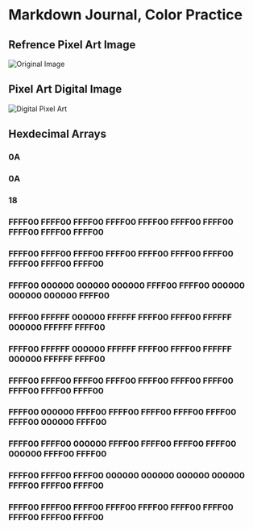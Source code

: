 # Markdown Journal, Color Practice
## Refrence Pixel Art Image
![Original Image](../images/IMG_6956.heic)

## Pixel Art Digital Image
![Digital Pixel Art](../images/Screenshot%202025-10-29%20at%202.54.20 PM.png)
## Hexdecimal Arrays
### 0A
### 0A
### 18
### FFFF00 FFFF00 FFFF00 FFFF00 FFFF00 FFFF00 FFFF00 FFFF00 FFFF00 FFFF00 
### FFFF00 FFFF00 FFFF00 FFFF00 FFFF00 FFFF00 FFFF00 FFFF00 FFFF00 FFFF00 
### FFFF00 000000 000000 000000 FFFF00 FFFF00 000000 000000 000000 FFFF00 
### FFFF00 FFFFFF 000000 FFFFFF FFFF00 FFFF00 FFFFFF 000000 FFFFFF FFFF00
### FFFF00 FFFFFF 000000 FFFFFF FFFF00 FFFF00 FFFFFF 000000 FFFFFF FFFF00
### FFFF00 FFFF00 FFFF00 FFFF00 FFFF00 FFFF00 FFFF00 FFFF00 FFFF00 FFFF00
###  FFFF00 000000 FFFF00 FFFF00 FFFF00 FFFF00 FFFF00 FFFF00 000000 FFFF00
### FFFF00 FFFF00 000000 FFFF00 FFFF00 FFFF00 FFFF00 000000 FFFF00 FFFF00
### FFFF00 FFFF00 FFFF00 000000 000000 000000 000000 FFFF00 FFFF00 FFFF00
### FFFF00 FFFF00 FFFF00 FFFF00 FFFF00 FFFF00 FFFF00 FFFF00 FFFF00 FFFF00